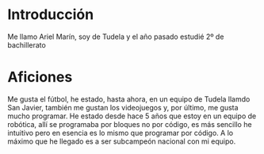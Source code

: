 <h1>Introducción</h1>
<p>Me llamo Ariel Marín, soy de Tudela y el año pasado estudié 2º de bachillerato</p>

<h1>Aficiones</h1>
<p>Me gusta el fútbol, he estado, hasta ahora, en un equipo de Tudela llamdo San Javier, también me gustan los videojuegos y, por último, me gusta mucho programar. He estado desde hace 5 años que estoy en un equipo de robótica, allí se programaba por bloques no por código, es más sencillo he intuitivo pero en esencia es lo mismo que programar por código. A lo máximo que he llegado es a ser subcampeón nacional con mi equipo.</p>
    
